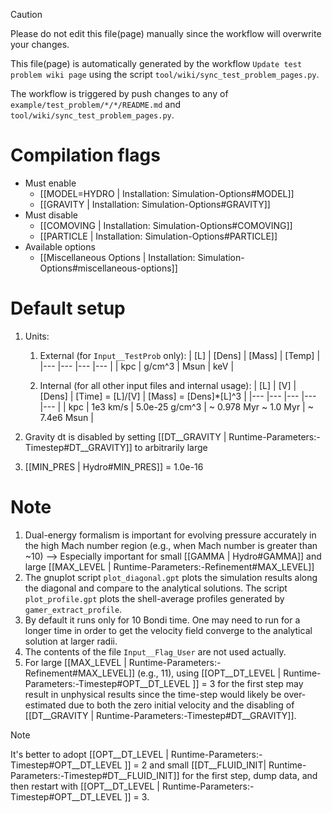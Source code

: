 > [!CAUTION]
> Please do not edit this file(page) manually since the workflow will overwrite your changes.
>
> This file(page) is automatically generated by the workflow `Update test problem wiki page` using the script `tool/wiki/sync_test_problem_pages.py`.
>
> The workflow is triggered by push changes to any of `example/test_problem/*/*/README.md` and `tool/wiki/sync_test_problem_pages.py`.


# Compilation flags
- Must enable
   - [[MODEL=HYDRO | Installation: Simulation-Options#MODEL]]
   - [[GRAVITY | Installation: Simulation-Options#GRAVITY]]
- Must disable
   - [[COMOVING | Installation: Simulation-Options#COMOVING]]
   - [[PARTICLE | Installation: Simulation-Options#PARTICLE]]
- Available options
   - [[Miscellaneous Options | Installation: Simulation-Options#miscellaneous-options]]


# Default setup
1. Units:
   1. External (for `Input__TestProb` only):
      | [L] | [Dens] | [Mass] | [Temp] |
      |---  |---     |---     |---     |
      | kpc | g/cm^3 | Msun   | keV    |

   2. Internal (for all other input files and internal usage):
      | [L] | [V]      | [Dens]         | [Time] = [L]/[V]      | [Mass] = [Dens]*[L]^3 |
      |---  |---       |---             |---                    |---                    |
      | kpc | 1e3 km/s | 5.0e-25 g/cm^3 | ~ 0.978 Myr ~ 1.0 Myr | ~ 7.4e6 Msun          |

2. Gravity dt is disabled by setting [[DT__GRAVITY | Runtime-Parameters:-Timestep#DT__GRAVITY]] to arbitrarily large
3. [[MIN_PRES | Hydro#MIN_PRES]] = 1.0e-16


# Note
1. Dual-energy formalism is important for evolving pressure accurately in the
   high Mach number region (e.g., when Mach number is greater than ~10)
   --> Especially important for small [[GAMMA | Hydro#GAMMA]] and large [[MAX_LEVEL | Runtime-Parameters:-Refinement#MAX_LEVEL]]
2. The gnuplot script `plot_diagonal.gpt` plots the simulation results along the diagonal
   and compare to the analytical solutions. The script `plot_profile.gpt` plots the
   shell-average profiles generated by `gamer_extract_profile`.
3. By default it runs only for 10 Bondi time. One may need to run for a longer time in order
   to get the velocity field converge to the analytical solution at larger radii.
4. The contents of the file `Input__Flag_User` are not used actually.
5. For large [[MAX_LEVEL | Runtime-Parameters:-Refinement#MAX_LEVEL]] (e.g., 11),
   using [[OPT__DT_LEVEL | Runtime-Parameters:-Timestep#OPT__DT_LEVEL ]] = 3 for the first step may result in
   unphysical results since the time-step would likely be over-estimated due to both the
   zero initial velocity and the disabling of [[DT__GRAVITY | Runtime-Parameters:-Timestep#DT__GRAVITY]].
> [!NOTE]
> It's better to adopt [[OPT__DT_LEVEL | Runtime-Parameters:-Timestep#OPT__DT_LEVEL ]] = 2 and
> small [[DT__FLUID_INIT| Runtime-Parameters:-Timestep#DT__FLUID_INIT]] for the first step,
> dump data, and then restart with [[OPT__DT_LEVEL | Runtime-Parameters:-Timestep#OPT__DT_LEVEL ]] = 3.
